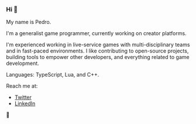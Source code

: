 ### Hi 👋

My name is Pedro.

I'm a generalist game programmer, currently working on creator platforms.

I'm experienced working in live-service games with multi-disciplinary teams and in fast-paced environments. I like contributing to open-source projects, building tools to empower other developers, and everything related to game development.

Languages: TypeScript, Lua, and C++.

Reach me at:
- [Twitter](https://twitter.com/pedr0fontoura)
- [LinkedIn](https://www.linkedin.com/in/pedr0fontoura/)

🐌
